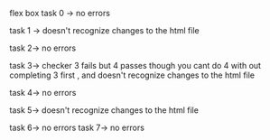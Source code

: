 flex box
task 0 -> no errors

task 1 -> doesn't recognize changes to the html file

task 2-> no errors

task 3-> checker 3 fails but 4 passes though you cant do 4 with out completing 3 first , and doesn't recognize changes to the html file

task 4-> no errors

task 5-> doesn't recognize changes to the html file

task 6-> no errors
task 7-> no errors

